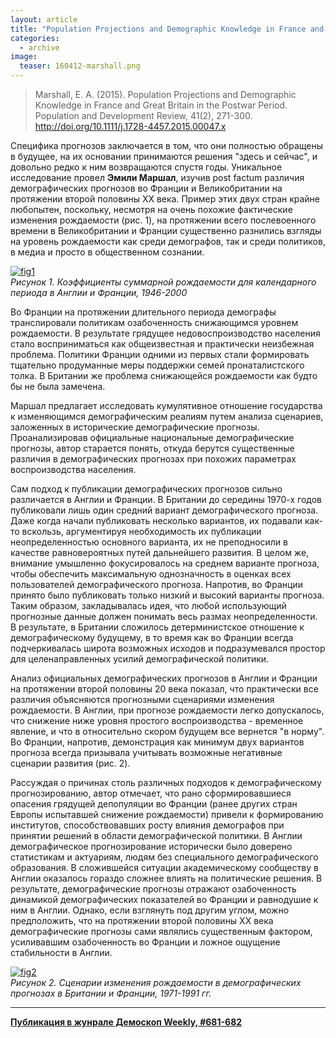 ```yaml
---
layout: article
title: "Population Projections and Demographic Knowledge in France and Great Britain in the Postwar Period"
categories: 
  - archive
image:
  teaser: 160412-marshall.png
---
```


> Marshall, E. A. (2015). Population Projections and Demographic Knowledge in France and Great Britain in the Postwar Period. Population and Development Review, 41(2), 271-300. http://doi.org/10.1111/j.1728-4457.2015.00047.x

Специфика прогнозов заключается в том, что они полностью обращены в будущее, на их основании принимаются решения "здесь и сейчас", и довольно редко к ним возвращаются спустя годы. Уникальное исследование провел **Эмили Маршал**, изучив post factum различия демографических прогнозов во Франции и Великобритании на протяжении второй половины ХХ века. Пример этих двух стран крайне любопытен, поскольку, несмотря на очень похожие фактические изменения рождаемости (рис. 1), на протяжении всего послевоенного времени в Великобритании и Франции существенно разнились взгляды на уровень рождаемости как среди демографов, так и среди политиков, в медиа и просто в общественном сознании.

[![fig1][f1]][f1]  
*Рисунок 1. Коэффициенты суммарной рождаемости для календарного периода в Англии и Франции, 1946-2000*

Во Франции на протяжении длительного периода демографы транслировали политикам озабоченность снижающимся уровнем рождаемости. В результате грядущее недовоспроизводство населения стало восприниматься как общеизвестная и практически неизбежная проблема. Политики Франции одними из первых стали формировать тщательно продуманные меры поддержки семей пронаталистского толка. В Британии же проблема снижающейся рождаемости как будто бы не была замечена.

Маршал предлагает исследовать кумулятивное отношение государства к изменяющимся демографическим реалиям путем анализа сценариев, заложенных в исторические демографические прогнозы. Проанализировав официальные национальные демографические прогнозы, автор старается понять, откуда берутся существенные различия в демографических прогнозах при похожих параметрах воспроизводства населения.

Сам подход к публикации демографических прогнозов сильно различается в Англии и Франции. В Британии до середины 1970-х годов публиковали лишь один средний вариант демографического прогноза. Даже когда начали публиковать несколько вариантов, их подавали как-то вскользь, аргументируя необходимость их публикации неопределенностью основного варианта, их не преподносили в качестве равновероятных путей дальнейшего развития. В целом же, внимание умышленно фокусировалось на среднем варианте прогноза, чтобы обеспечить максимальную однозначность в оценках всех пользователей демографического прогноза. Напротив, во Франции принято было публиковать только низкий и высокий варианты прогноза. Таким образом, закладывалась идея, что любой использующий прогнозные данные должен понимать весь размах неопределенности. В результате, в Британии сложилось детерминистское отношение к демографическому будущему, в то время как во Франции всегда подчеркивалась широта возможных исходов и подразумевался простор для целенаправленных усилий демографической политики.

Анализ официальных демографических прогнозов в Англии и Франции на протяжении второй половины 20 века показал, что практически все различия объясняются прогнозными сценариями изменения рождаемости. В Англии, при прогнозе рождаемости легко допускалось, что снижение ниже уровня простого воспроизводства - временное явление, и что в относительно скором будущем все вернется "в норму". Во Франции, напротив, демонстрация как минимум двух вариантов прогноза всегда призывала учитывать возможные негативные сценарии развития (рис. 2).

Рассуждая о причинах столь различных подходов к демографическому прогнозированию, автор отмечает, что рано сформировавшиеся опасения грядущей депопуляции во Франции (ранее других стран Европы испытавшей снижение рождаемости) привели к формированию институтов, способствовавших росту влияния демографов при принятии решений в области демографической политики. В Англии демографическое прогнозирование исторически было доверено статистикам и актуариям, людям без специального демографического образования. В сложившейся ситуации академическому сообществу в Англии оказалось гораздо сложнее влиять на политические решения. В результате, демографические прогнозы отражают озабоченность динамикой демографических показателей во Франции и равнодушие к ним в Англии. Однако, если взглянуть под другим углом, можно предположить, что на протяжении второй половины ХХ века демографические прогнозы сами являлись существенным фактором, усиливавшим озабоченность во Франции и ложное ощущение стабильности в Англии.

[![fig2][f2]][f2]  
*Рисунок 2. Сценарии изменения рождаемости в демографических прогнозах в Британии и Франции, 1971-1991 гг.*


[f1]: /dem-digest/images/2016/681-fig-01.png
[f2]: /dem-digest/images/2016/681-fig-02.png


***
**[Публикация в жунрале Демоскоп Weekly, #681-682](http://demoscope.ru/weekly/2016/0681/digest01.php)**